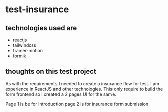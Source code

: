 # test-insurance

## technologies used are
- reactjs
- tailwindcss
- framer-motion
- formik

## thoughts on this test project
As with the requirements I needed to create a insurance flow for test. I am experience in ReactJS and other technologies.
This only require to build the form frontend so I created a 2 pages UI for the same.

Page 1 is be for Introduction 
page 2 is for insurance form submission
